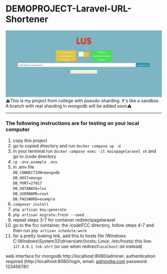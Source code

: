 # DEMOPROJECT-Laravel-URL-Shortener
![sample image](sample.png)
⚠️This is my project from college with pseudo-sharding. It's like a sandbox. A branch with real sharding in mongodb will be added soon⚠️
___
### The following instructions are for testing on your local computer
1. copy this project
2. go to copied directory and run ```docker compose up -d```
3. in your terminal run ```docker compose exec -it mainpagelaravel sh``` and go to /code directory
4. ```cp .env.example .env```
5. in .env file</br>
```DB_CONNECTION=mongodb```</br>
```DB_HOST=mongo```</br>
```DB_PORT=27017```</br>
```DB_DATABASE=lus```</br>
```DB_USERNAME=root```</br>
```DB_PASSWORD=example```</br>
6. ```composer install```
7. ```php artisan key:generate```
8. ```php artisan migrate:fresh --seed```
9. repeat steps 3-7 for container redirectpagelaravel
10. go to the fcc container, the /codeFCC directory, follow steps 4-7 and then run ```php artisan schedule:work```
11. for a pretty looking link, add this to hosts file (Windows: C:\Windows\System32\drivers\etc\hosts; Linux: /etc/hosts) this line: ```127.0.0.1 lnk.shrt``` (or use when redirect```localhost:80``` instead)

web interface for mongodb http://localhost:8080/adminer, authentication required (http://localhost:8080/login, email: admin@a.com password: 12345678!)
